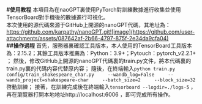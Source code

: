 **#使用教程**
本項目為在naoGPT裏使用PyTorch對訓練數據進行收集並使用TensorBoard對手機後的數據進行可視化。   
本次使用的源代碼來源于GitHub上開源的nanoGPT代碼，其地址為：https://github.com/karpathy/nanoGPT.git![image](https://github.com/user-attachments/assets/087642af-2b66-4797-875f-2e34da9cfa04)   
**##操作過程**
首先，服務器裏確認工具版本，本人使用的TensorBoard工具版本為：2.15.2；其餘工具版本推薦為：Python：3.9+；Pytouch：pytorch_v2.2.1+ ；
然後，修改GitHub上開源的nanoGPT代碼裏的train.py文件，將本代碼裏的train.py裏的代碼内容代替原内容；
隨後，在終端輸入`python train.py config/train_shakespeare_char.py     --wandb_log=False     --wandb_project=shakespeare-char     --batch_size=2     --block_size=32` 啓動訓練；
接著，在訓練完成後在終端輸入`tensorboard --logdir=./logs-5` ，再在瀏覽器打開本地地址http://localhost:6006 ，即可完成所有操作。

